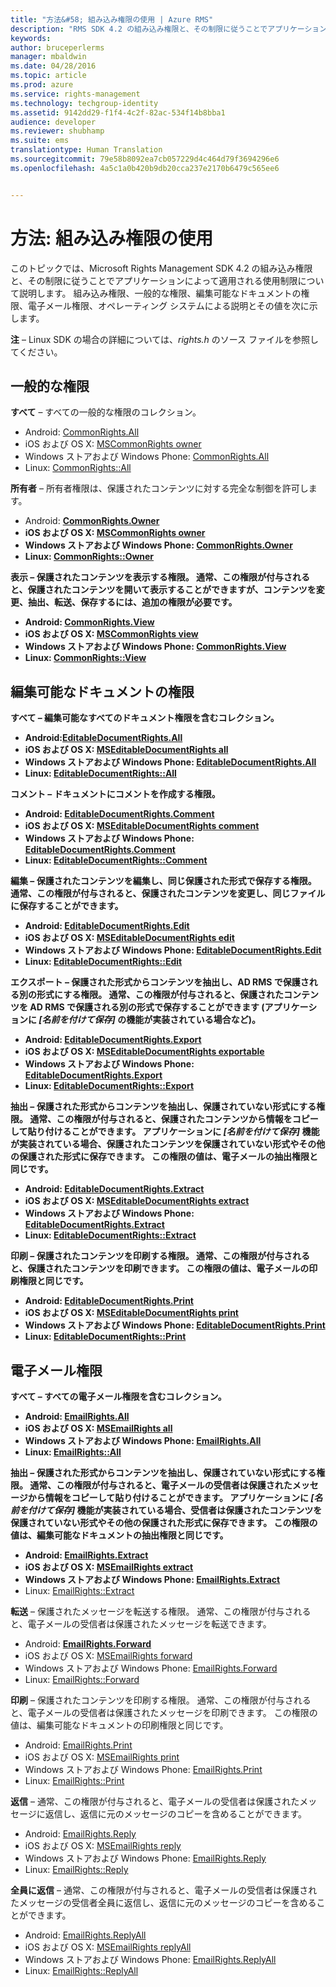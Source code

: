 ```yaml
---
title: "方法&#58; 組み込み権限の使用 | Azure RMS"
description: "RMS SDK 4.2 の組み込み権限と、その制限に従うことでアプリケーションによって適用される使用制限について説明します。"
keywords: 
author: bruceperlerms
manager: mbaldwin
ms.date: 04/28/2016
ms.topic: article
ms.prod: azure
ms.service: rights-management
ms.technology: techgroup-identity
ms.assetid: 9142dd29-f1f4-4c2f-82ac-534f14b8bba1
audience: developer
ms.reviewer: shubhamp
ms.suite: ems
translationtype: Human Translation
ms.sourcegitcommit: 79e58b8092ea7cb057229d4c464d79f3694296e6
ms.openlocfilehash: 4a5c1a0b420b9db20cca237e2170b6479c565ee6


---
```


# 方法: 組み込み権限の使用

このトピックでは、Microsoft Rights Management SDK 4.2 の組み込み権限と、その制限に従うことでアプリケーションによって適用される使用制限について説明します。 組み込み権限、一般的な権限、編集可能なドキュメントの権限、電子メール権限、オペレーティング システムによる説明とその値を次に示します。

**注** – Linux SDK の場合の詳細については、*rights.h* のソース ファイルを参照してください。

## 一般的な権限 ##

**すべて** – すべての一般的な権限のコレクション。
- Android: [CommonRights.All](/rights-management/sdk/4.2/api/android/commonrights#msipcthin2_commonrights_class_java_ALL)
- iOS および OS X: [MSCommonRights owner](/rights-management/sdk/4.2/api/iOS/mscommonrights#msipcthin2_mscommonrights_interface_objc___NSString__owner_)
- Windows ストアおよび Windows Phone: [CommonRights.All</strong>](/rights-management/sdk/4.2/api/winrt/commonrights#msipcthin2_commonrights)
- Linux: [CommonRights::All](http://azuread.github.io/rms-sdk-for-cpp/classrmscore_1_1modernapi_1_1CommonRights.html)

**所有者** – 所有者権限は、保護されたコンテンツに対する完全な制御を許可します。
- Android: [<strong>CommonRights.Owner](/rights-management/sdk/4.2/api/android/commonrights#msipcthin2_commonrights_class_java_Owner)
- iOS および OS X: [MSCommonRights owner](/rights-management/sdk/4.2/api/iOS/mscommonrights#msipcthin2_mscommonrights_interface_objc___NSString__owner_)
- Windows ストアおよび Windows Phone: [CommonRights.Owner](/rights-management/sdk/4.2/api/winrt/commonrights#msipcthin2_commonrights_owner)
- Linux: [CommonRights::Owner](http://azuread.github.io/rms-sdk-for-cpp/classrmscore_1_1modernapi_1_1CommonRights.html)

**表示** – 保護されたコンテンツを表示する権限。 通常、この権限が付与されると、保護されたコンテンツを開いて表示することができますが、コンテンツを変更、抽出、転送、保存するには、追加の権限が必要です。

- Android: [CommonRights.View](/rights-management/sdk/4.2/api/android/commonrights#msipcthin2_commonrights_class_java_View)
- iOS および OS X: [MSCommonRights view](/rights-management/sdk/4.2/api/iOS/mscommonrights#msipcthin2_mscommonrights_interface_objc___NSString__owner_)
- Windows ストアおよび Windows Phone: [CommonRights.View](/rights-management/sdk/4.2/api/android/commonrights#msipcthin2_commonrights_class_java_View)
- Linux: [CommonRights::View](http://azuread.github.io/rms-sdk-for-cpp/classrmscore_1_1modernapi_1_1CommonRights.html)</li>

 

## 編集可能なドキュメントの権限 ##
**すべて** – 編集可能なすべてのドキュメント権限を含むコレクション。
- Android:[EditableDocumentRights.All](/rights-management/sdk/4.2/api/android/editabledocumentrights#msipcthin2_editabledocumentrights_class_java_ALL)
- iOS および OS X: [MSEditableDocumentRights all](/rights-management/sdk/4.2/api/iOS/mseditabledocumentrights#msipcthin2_mseditabledocumentrights_interface_objc)
- Windows ストアおよび Windows Phone: [EditableDocumentRights.All](/rights-management/sdk/4.2/api/winrt/editabledocumentrights#msipcthin2_editabledocumentrights_all)
- Linux: [EditableDocumentRights::All](http://azuread.github.io/rms-sdk-for-cpp/classrmscore_1_1modernapi_1_1EditableDocumentRights.html)

**コメント** – ドキュメントにコメントを作成する権限。
- Android: [EditableDocumentRights.Comment](/rights-management/sdk/4.2/api/android/editabledocumentrights#msipcthin2_editabledocumentrights_class_java_Comment)
- iOS および OS X: [MSEditableDocumentRights comment](/rights-management/sdk/4.2/api/iOS/mseditabledocumentrights#msipcthin2_mseditabledocumentrights_interface_objc)
- Windows ストアおよび Windows Phone: [EditableDocumentRights.Comment](/rights-management/sdk/4.2/api/winrt/editabledocumentrights#msipcthin2_editabledocumentrights__comment)
- Linux: [EditableDocumentRights::Comment](http://azuread.github.io/rms-sdk-for-cpp/classrmscore_1_1modernapi_1_1EditableDocumentRights.html)

**編集** – 保護されたコンテンツを編集し、同じ保護された形式で保存する権限。 通常、この権限が付与されると、保護されたコンテンツを変更し、同じファイルに保存することができます。
- Android: [EditableDocumentRights.Edit](/rights-management/sdk/4.2/api/android/editabledocumentrights#msipcthin2_editabledocumentrights_class_java_Edit)
- iOS および OS X: [MSEditableDocumentRights edit](/rights-management/sdk/4.2/api/iOS/mseditabledocumentrights#msipcthin2_mseditabledocumentrights_interface_objc)
- Windows ストアおよび Windows Phone: [EditableDocumentRights.Edit](/rights-management/sdk/4.2/api/winrt/editabledocumentrights#msipcthin2_editabledocumentrights_edit)
- Linux: [EditableDocumentRights::Edit](http://azuread.github.io/rms-sdk-for-cpp/classrmscore_1_1modernapi_1_1EditableDocumentRights.html)

**エクスポート** – 保護された形式からコンテンツを抽出し、AD RMS で保護される別の形式にする権限。 通常、この権限が付与されると、保護されたコンテンツを AD RMS で保護される別の形式で保存することができます (アプリケーションに *[名前を付けて保存]* の機能が実装されている場合など)。

- Android: [EditableDocumentRights.Export](/rights-management/sdk/4.2/api/android/editabledocumentrights#msipcthin2_editabledocumentrights_class_java_Export)
- iOS および OS X: [MSEditableDocumentRights exportable](/rights-management/sdk/4.2/api/iOS/mseditabledocumentrights#msipcthin2_mseditabledocumentrights_interface_objc)
- Windows ストアおよび Windows Phone: [EditableDocumentRights.Export](/rights-management/sdk/4.2/api/winrt/editabledocumentrights#msipcthin2_editabledocumentrights_export)
- Linux: [EditableDocumentRights::Export](http://azuread.github.io/rms-sdk-for-cpp/classrmscore_1_1modernapi_1_1EditableDocumentRights.html)

**抽出** – 保護された形式からコンテンツを抽出し、保護されていない形式にする権限。 通常、この権限が付与されると、保護されたコンテンツから情報をコピーして貼り付けることができます。 アプリケーションに <em>[名前を付けて保存]</em> 機能が実装されている場合、保護されたコンテンツを保護されていない形式やその他の保護された形式に保存できます。 この権限の値は、電子メールの抽出権限と同じです。

- Android: [EditableDocumentRights.Extract](/rights-management/sdk/4.2/api/android/editabledocumentrights#msipcthin2_editabledocumentrights_class_java_Extract)
- iOS および OS X: [MSEditableDocumentRights extract](/rights-management/sdk/4.2/api/iOS/mseditabledocumentrights#msipcthin2_mseditabledocumentrights_interface_objc)
- Windows ストアおよび Windows Phone: [EditableDocumentRights.Extract](/rights-management/sdk/4.2/api/winrt/editabledocumentrights#msipcthin2_editabledocumentrights_extract)
- Linux: [EditableDocumentRights::Extract](http://azuread.github.io/rms-sdk-for-cpp/classrmscore_1_1modernapi_1_1EditableDocumentRights.html)

**印刷** – 保護されたコンテンツを印刷する権限。 通常、この権限が付与されると、保護されたコンテンツを印刷できます。 この権限の値は、電子メールの印刷権限と同じです。

- Android: [EditableDocumentRights.Print](/rights-management/sdk/4.2/api/android/editabledocumentrights#msipcthin2_editabledocumentrights_class_java_Print)
- iOS および OS X: [MSEditableDocumentRights print](/rights-management/sdk/4.2/api/iOS/mseditabledocumentrights#msipcthin2_mseditabledocumentrights_interface_objc)
- Windows ストアおよび Windows Phone: [EditableDocumentRights.Print](/rights-management/sdk/4.2/api/winrt/editabledocumentrights#msipcthin2_editabledocumentrights_print)
- Linux: [EditableDocumentRights::Print](http://azuread.github.io/rms-sdk-for-cpp/classrmscore_1_1modernapi_1_1EditableDocumentRights.html)

 

## 電子メール権限 ##

**すべて** – すべての電子メール権限を含むコレクション。
- Android: [EmailRights.All](/rights-management/sdk/4.2/api/android/emailrights#msipcthin2_emailrights_class_java_ALL)
- iOS および OS X: [MSEmailRights all](/rights-management/sdk/4.2/api/iOS/msemailrights#msipcthin2_msemailrights_interface_objc)
- Windows ストアおよび Windows Phone: [EmailRights.All](/rights-management/sdk/4.2/api/winrt/emailrights#msipcthin2_emailrights_all)
- Linux: [EmailRights::All](http://azuread.github.io/rms-sdk-for-cpp/classrmscore_1_1modernapi_1_1EmailRights.html)

**抽出** – 保護された形式からコンテンツを抽出し、保護されていない形式にする権限。 通常、この権限が付与されると、電子メールの受信者は保護されたメッセージから情報をコピーして貼り付けることができます。 アプリケーションに <em>[名前を付けて保存]</em> 機能が実装されている場合、受信者は保護されたコンテンツを保護されていない形式やその他の保護された形式に保存できます。 この権限の値は、編集可能なドキュメントの抽出権限と同じです。

- Android: [EmailRights.Extract](/rights-management/sdk/4.2/api/android/emailrights#msipcthin2_emailrights_class_java_Extract)
- iOS および OS X: [MSEmailRights extract](/rights-management/sdk/4.2/api/iOS/msemailrights#msipcthin2_msemailrights_interface_objc)
- Windows ストアおよび Windows Phone: [EmailRights.Extract</strong>](/rights-management/sdk/4.2/api/winrt/emailrights#msipcthin2_emailrights_extract)
- Linux: [EmailRights::Extract](http://azuread.github.io/rms-sdk-for-cpp/classrmscore_1_1modernapi_1_1EmailRights.html)

**転送** – 保護されたメッセージを転送する権限。 通常、この権限が付与されると、電子メールの受信者は保護されたメッセージを転送できます。
- Android: [<strong>EmailRights.Forward</strong>](/rights-management/sdk/4.2/api/android/emailrights#msipcthin2_emailrights_class_java_Forward)
- iOS および OS X: [MSEmailRights forward](/rights-management/sdk/4.2/api/iOS/msemailrights#msipcthin2_msemailrights_interface_objc)
- Windows ストアおよび Windows Phone: [EmailRights.Forward](/rights-management/sdk/4.2/api/winrt/emailrights#msipcthin2_emailrights_forward)
- Linux: [EmailRights::Forward](http://azuread.github.io/rms-sdk-for-cpp/classrmscore_1_1modernapi_1_1EmailRights.html)

**印刷** – 保護されたコンテンツを印刷する権限。 通常、この権限が付与されると、電子メールの受信者は保護されたメッセージを印刷できます。 この権限の値は、編集可能なドキュメントの印刷権限と同じです。

- Android: [EmailRights.Print](/rights-management/sdk/4.2/api/android/emailrights#msipcthin2_emailrights_class_java_Print)
- iOS および OS X: [MSEmailRights print](/rights-management/sdk/4.2/api/iOS/msemailrights#msipcthin2_msemailrights_interface_objc)
- Windows ストアおよび Windows Phone: [EmailRights.Print](/rights-management/sdk/4.2/api/winrt/emailrights#msipcthin2_emailrights_print)
- Linux: [EmailRights::Print](http://azuread.github.io/rms-sdk-for-cpp/classrmscore_1_1modernapi_1_1EmailRights.html)

**返信** – 通常、この権限が付与されると、電子メールの受信者は保護されたメッセージに返信し、返信に元のメッセージのコピーを含めることができます。

- Android: [EmailRights.Reply](/rights-management/sdk/4.2/api/android/emailrights#msipcthin2_emailrights_class_java_Reply)
- iOS および OS X: [MSEmailRights reply](/rights-management/sdk/4.2/api/iOS/msemailrights#msipcthin2_msemailrights_interface_objc)
- Windows ストアおよび Windows Phone: [EmailRights.Reply](/rights-management/sdk/4.2/api/winrt/emailrights#msipcthin2_emailrights_reply)
- Linux: [EmailRights::Reply](http://azuread.github.io/rms-sdk-for-cpp/classrmscore_1_1modernapi_1_1EmailRights.html)

**全員に返信** – 通常、この権限が付与されると、電子メールの受信者は保護されたメッセージの受信者全員に返信し、返信に元のメッセージのコピーを含めることができます。

- Android: [EmailRights.ReplyAll</strong>](/rights-management/sdk/4.2/api/android/emailrights#msipcthin2_emailrights_class_java_ReplyAll)
- iOS および OS X: [MSEmailRights replyAll](/rights-management/sdk/4.2/api/iOS/msemailrights#msipcthin2_msemailrights_interface_objc)
- Windows ストアおよび Windows Phone: [EmailRights.ReplyAll](/rights-management/sdk/4.2/api/winrt/emailrights#msipcthin2_emailrights_replyall)
- Linux: [EmailRights::ReplyAll](http://azuread.github.io/rms-sdk-for-cpp/classrmscore_1_1modernapi_1_1EmailRights.html)

 

 

 



<!--HONumber=Jun16_HO4-->


